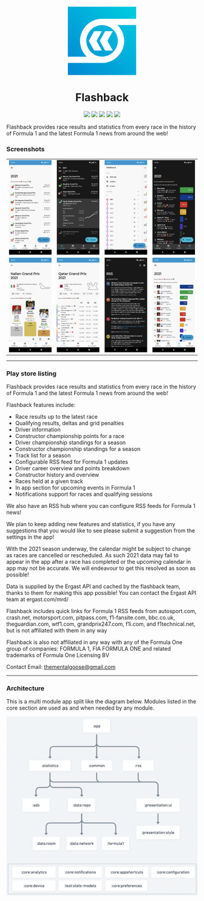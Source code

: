 <p align="center">
  <img width="180" src="res/logo-playstore.png" />
</p>
<h1 align="center">Flashback</h1>
<p align="center">
  <a href="https://play.google.com/store/apps/dev?id=7104925501019224102"><img src="https://img.shields.io/static/v1?label=Google%20Play&message=%20&logo=android&color=success&style=flat"/></a>
  <a href="https://console.firebase.google.com/project/f1stats-live/overview"><img src="https://img.shields.io/static/v1?label=Firebase%20Console&message=%20&logo=firebase&color=warning&style=flat"/></a>
  <a href="https://play.google.com/console/u/0/developers/7104925501019224102/app/4972386210601361096/app-dashboard"><img src="https://img.shields.io/static/v1?label=Play%20Console&message=%20&logo=google-play&color=success&style=flat"/></a>
  <a href="https://github.com/thementalgoose/android-flashback/RELEASES/tag/8.3.188"><img src="https://img.shields.io/static/v1?label=Latest%20Release&message=8.3.188&logo=github&color=blue&style=flat"/></a>
  <a href="https://github.com/thementalgoose/android-flashback/actions"><img src="https://github.com/thementalgoose/android-flashback/workflows/Release/badge.svg"/></a>
</p>

Flashback provides race results and statistics from every race in the history of Formula 1 and the latest Formula 1 news from around the web!

### Screenshots

|   |   |   |   |
|---|---|---|---|
| <img src="res/screenshots/screenshot1.webp" width="160" /> | <img src="res/screenshots/screenshot2.webp" width="160" /> | <img src="res/screenshots/screenshot3.webp" width="160" /> | <img src="res/screenshots/screenshot4.webp" width="160" /> |
| <img src="res/screenshots/screenshot5.webp" width="160" /> | <img src="res/screenshots/screenshot6.webp" width="160" /> | <img src="res/screenshots/screenshot7.webp" width="160" /> | <img src="res/screenshots/screenshot8.webp" width="160" /> |

---

### Play store listing

Flashback provides race results and statistics from every race in the history of Formula 1 and the latest Formula 1 news from around the web!

Flashback features include:

- Race results up to the latest race
- Qualifying results, deltas and grid penalties
- Driver information
- Constructor championship points for a race
- Driver championship standings for a season
- Constructor championship standings for a season
- Track list for a season
- Configurable RSS feed for Formula 1 updates
- Driver career overview and points breakdown
- Constructor history and overview
- Races held at a given track
- In app section for upcoming events in Formula 1
- Notifications support for races and qualifying sessions

We also have an RSS hub where you can configure RSS feeds for Formula 1 news!

We plan to keep adding new features and statistics, if you have any suggestions that you would like to see please submit a suggestion from the settings in the app!

With the 2021 season underway, the calendar might be subject to change as races are cancelled or rescheduled. As such 2021 data may fail to appear in the app after a race has completed or the upcoming calendar in app may not be accurate. We will endeavour to get this resolved as soon as possible!

Data is supplied by the Ergast API and cached by the flashback team, thanks to them for making this app possible! You can contact the Ergast API team at ergast.com/mrd/

Flashback includes quick links for Formula 1 RSS feeds from autosport.com, crash.net, motorsport.com, pitpass.com, f1-fansite.com, bbc.co.uk, theguardian.com, wtf1.com, grandprix247.com, f1i.com, and f1technical.net, but is not affiliated with them in any way

Flashback is also not affiliated in any way with any of the Formula One group of companies: FORMULA 1, FIA FORMULA ONE and related trademarks of Formula One Licensing BV

Contact Email: thementalgoose@gmail.com

---

### Architecture

This is a multi module app split like the diagram below. Modules listed in the core section are used as and when needed by any module.

![architecture](res/architecture.png)

